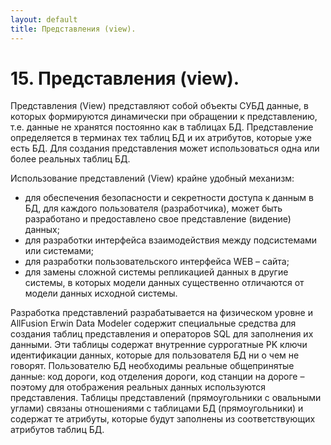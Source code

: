 ```yaml
---
layout: default
title: Представления (view).
---
```


# 15. Представления (view).

Представления (View) представляют собой объекты СУБД данные, в которых формируются динамически при обращении к представлению, т.е. данные не хранятся постоянно как в таблицах БД. Представление определяется в терминах тех таблиц БД и их атрибутов, которые уже есть БД. Для создания представления может использоваться одна или более реальных таблиц БД.

Использование представлений (View) крайне удобный механизм:

* для обеспечения безопасности и секретности доступа к данным в БД, для каждого пользователя (разработчика), может быть разработано и предоставлено свое представление (видение) данных;
* для разработки интерфейса взаимодействия между подсистемами или системами;
* для разработки пользовательского интерфейса WEB – сайта;
* для замены сложной системы репликацией данных в другие системы, в которых модели данных существенно отличаются от модели данных исходной системы.

Разработка представлений разрабатывается на физическом уровне и AllFusion Erwin Data Modeler содержит специальные средства для создания таблиц представления и операторов SQL для заполнения их данными. Эти таблицы содержат внутренние суррогатные PK ключи идентификации данных, которые для пользователя БД ни о чем не говорят. Пользователю БД необходимы реальные общепринятые данные: код дороги, код отделения дороги, код станции на дороге – поэтому для отображения реальных данных используются представления. Таблицы представлений (прямоугольники с овальными углами) связаны отношениями с таблицами БД (прямоугольники) и содержат те атрибуты, которые будут заполнены из соответствующих атрибутов таблиц БД. 